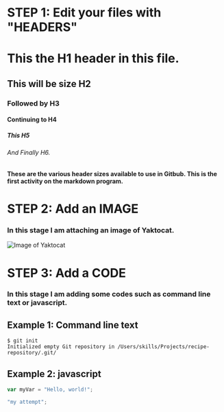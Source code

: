 # STEP 1: Edit your files with "HEADERS"

# This the H1 header in this file.
## This will be size H2
### Followed by H3
#### Continuing to H4
##### This H5
###### And Finally H6.
#### These are the various header sizes available to use in Gitbub. This is the first activity on the markdown program.

# STEP 2: Add an IMAGE

### In this stage I am attaching an image of Yaktocat.

![Image of Yaktocat](https://octodex.github.com/images/yaktocat.png)

# STEP 3: Add a CODE

### In this stage I am adding some codes such as command line text or javascript.

## Example 1: Command line text


```
$ git init
Initialized empty Git repository in /Users/skills/Projects/recipe-repository/.git/
```


## Example 2: javascript


``` javascript
var myVar = "Hello, world!";
```
``` javascript
"my attempt";
```
